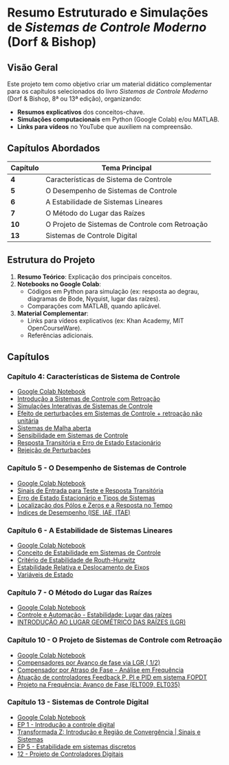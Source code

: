 # **Resumo Estruturado e Simulações de *Sistemas de Controle Moderno* (Dorf & Bishop)**  

## **Visão Geral**  
Este projeto tem como objetivo criar um material didático complementar para os capítulos selecionados do livro *Sistemas de Controle Moderno* (Dorf & Bishop, 8ª ou 13ª edição), organizando:  
- **Resumos explicativos** dos conceitos-chave.  
- **Simulações computacionais** em Python (Google Colab) e/ou MATLAB.  
- **Links para vídeos** no YouTube que auxiliem na compreensão.  

## **Capítulos Abordados**  
| Capítulo | Tema Principal |  
|----------|----------------|  
| **4** | Características de Sistema de Controle |  
| **5** | O Desempenho de Sistemas de Controle |  
| **6** | A Estabilidade de Sistemas Lineares |  
| **7** | O Método do Lugar das Raízes |  
| **10** | O Projeto de Sistemas de Controle com Retroação |  
| **13** | Sistemas de Controle Digital |  

## **Estrutura do Projeto**  
1. **Resumo Teórico**: Explicação dos principais conceitos.  
2. **Notebooks no Google Colab**:  
   - Códigos em Python para simulação (ex: resposta ao degrau, diagramas de Bode, Nyquist, lugar das raízes).  
   - Comparações com MATLAB, quando aplicável.  
3. **Material Complementar**:  
   - Links para vídeos explicativos (ex: Khan Academy, MIT OpenCourseWare).  
   - Referências adicionais.

## Capítulos

### Capítulo 4: Características de Sistema de Controle
  - [Google Colab Notebook](https://colab.research.google.com/drive/1ywmXNwkXz1KC0z3Z4Dn6UMlmheqzfLsm?usp=sharing)
  - [Introdução a Sistemas de Controle com Retroação](https://www.youtube.com/watch?v=O-OqgFE9SD4)
  - [Simulações Interativas de Sistemas de Controle](https://ctms.engin.umich.edu/CTMS/index.php?example=Introduction&section=ControlPID)
  - [Efeito de perturbações em Sistemas de Controle + retroação não unitária](https://www.youtube.com/watch?v=Z4lx_Nxww6M)
  - [Sistemas de Malha aberta](https://www.youtube.com/watch?v=w15hqv2v5pA)
   - [Sensibilidade em Sistemas de Controle](https://www.youtube.com/watch?v=yHzXOcCelts)
   - [Resposta Transitória e Erro de Estado Estacionário](https://www.youtube.com/watch?v=2n2FByA9Kuc)
   - [Rejeição de Perturbações](https://www.youtube.com/watch?v=K0bnjkFWOUU)

### Capítulo 5 - O Desempenho de Sistemas de Controle
   - [Google Colab Notebook](https://colab.research.google.com/drive/1dQdpd5cezFl2kFPN9ofuYRKLrL1QleZ8?usp=sharing)
   - [Sinais de Entrada para Teste e Resposta Transitória](https://www.youtube.com/watch?v=J8jp_3KaXLw)
   - [Erro de Estado Estacionário e Tipos de Sistemas](https://www.youtube.com/watch?v=hG7dq-51AAg)
   - [Localização dos Pólos e Zeros e a Resposta no Tempo](https://www.youtube.com/watch?v=OtaorqVoO0k)
   - [Índices de Desempenho (ISE, IAE, ITAE)](https://www.youtube.com/watch?v=0HcUDa0CRPc)

### Capítulo 6 - A Estabilidade de Sistemas Lineares
   - [Google Colab Notebook](https://colab.research.google.com/drive/1CM0a3oBupWy99D_fCTtk9sKRKv8YPmAL?usp=sharing)
   - [Conceito de Estabilidade em Sistemas de Controle](https://www.youtube.com/watch?v=RRjz-BnZijI)
   - [Critério de Estabilidade de Routh-Hurwitz](https://www.youtube.com/watch?v=Vpxj4JQGdnM)
   - [Estabilidade Relativa e Deslocamento de Eixos](https://www.youtube.com/watch?v=jzV82SKc9JA)
   - [Variáveis de Estado](https://www.youtube.com/watch?v=u4aMpm0VEHI)

### Capítulo 7 - O Método do Lugar das Raízes
   - [Google Colab Notebook](https://colab.research.google.com/drive/1bMh7g8qZAMPhKFZ99xauGMDlw2BeovrS?usp=sharing)
   - [Controle e Automação - Estabilidade: Lugar das raízes](https://www.youtube.com/watch?v=lb8nQu830mQ)  
   - [INTRODUÇÃO AO LUGAR GEOMÉTRICO DAS RAÍZES (LGR)](https://www.youtube.com/watch?v=N7LuXO4bxCs)

### Capítulo 10 - O Projeto de Sistemas de Controle com Retroação
   - [Google Colab Notebook](https://colab.research.google.com/drive/1pRIe5CBdwc7Tpm9GhqDve4Vh6LLsAWAP?usp=sharing)
   - [Compensadores por Avanço de fase via LGR ( 1/2)](https://www.youtube.com/watch?v=41eDOqnu680)  
   - [Compensador por Atraso de Fase - Análise em Frequência](https://www.youtube.com/watch?v=5aQi9V5zkC8)  
   - [Atuação de controladores Feedback P, PI e PID em sistema FOPDT](https://www.youtube.com/watch?v=kMRIKncdOQE)
   - [Projeto na Frequência: Avanço de Fase (ELT009, ELT035)](https://www.youtube.com/watch?v=6TfPk_Xd9cI)

### Capítulo 13 - Sistemas de Controle Digital
   - [Google Colab Notebook](https://colab.research.google.com/drive/1CkjaHg6IV6meucqMWOUMGbVEPshaBHj7?usp=sharing)
   - [EP 1 - Introdução a controle digital](https://www.youtube.com/watch?v=HMImmJ0lzh0)  
   - [Transformada Z: Introdução e Região de Convergência | Sinais e Sistemas](https://www.youtube.com/watch?v=a4ilqPa6l34)  
   - [ EP 5 - Estabilidade em sistemas discretos ](https://www.youtube.com/watch?v=XIbfcW50fPo)  
   - [12 - Projeto de Controladores Digitais ](https://www.youtube.com/watch?v=4CP0rBFEH6s)